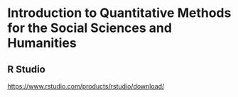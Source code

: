 # Introduction to Quantitative Methods for the Social Sciences and Humanities

## R Studio

https://www.rstudio.com/products/rstudio/download/

















